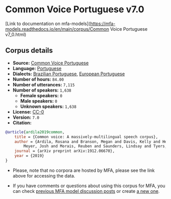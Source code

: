 
# Common Voice Portuguese v7.0

[Link to documentation on mfa-models](https://mfa-models.readthedocs.io/en/main/corpus/Common Voice Portuguese v7_0.html)

## Corpus details

- **Source:** [Common Voice Portuguese](https://voice.mozilla.org/en/datasets)
- **Language:** [Portuguese](https://en.wikipedia.org/wiki/Portuguese_language)
- **Dialects:** [Brazilian Portuguese](https://en.wikipedia.org/wiki/Brazilian_Portuguese), [European Portuguese](https://en.wikipedia.org/wiki/European_Portuguese)
- **Number of hours:** `84.00`
- **Number of utterances:** `7,115`
- **Number of speakers:** `1,638`
  - **Female speakers:** `0`
  - **Male speakers:** `0`
  - **Unknown speakers:** `1,638`
- **License:** [CC-0](https://creativecommons.org/publicdomain/zero/1.0/)
- **Version:** `7.0`
- **Citation:**
```bibtex
@article{ardila2019common,
	title = {Common voice: A massively-multilingual speech corpus},
	author = {Ardila, Rosana and Branson, Megan and Davis, Kelly and Henretty, Michael and Kohler, Michael and
		Meyer, Josh and Morais, Reuben and Saunders, Lindsay and Tyers, Francis M and Weber, Gregor},
	journal = {arXiv preprint arXiv:1912.06670},
	year = {2019}
}
```

- Please, note that no corpora are hosted by MFA, please see the link above for accessing the data.

- If you have comments or questions about using this corpus for MFA, you can check [previous MFA model discussion posts](https://github.com/MontrealCorpusTools/mfa-models/discussions?discussions_q=Common+Voice+Portuguese+v7.0) or create [a new one](https://github.com/MontrealCorpusTools/mfa-models/discussions/new).
